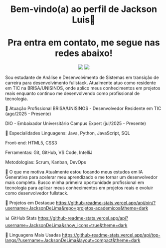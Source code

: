 <h1 align="center">Bem-vindo(a) ao perfil de Jackson Luis👋</h1>

###


###  <h1 align="center">Pra entra em contato, me segue nas redes abaixo!

<div align="center">
  <a href="https://www.linkedin.com/in/jackson-luis-8a2a5323b" target="_blank"><img src="https://img.shields.io/badge/-LinkedIn-%230077B5?style=for-the-badge&logo=linkedin&logoColor=white" target="_blank"></a>
 <a href="https://instagram.com/jackson_jk_" target="_blank"><img src="https://img.shields.io/badge/-Instagram-%23E4405F?style=for-the-badge&logo=instagram&logoColor=white" target="_blank"></a>

</div>

Sou estudante de Análise e Desenvolvimento de Sistemas em transição de carreira para desenvolvimento fullstack. Atualmente atuo como residente em TIC na BRISA/UNISINOS, onde aplico meus conhecimentos em projetos reais enquanto continuo me desenvolvendo como profissional de tecnologia.

🏢 Atuação Profissional
BRISA/UNISINOS - Desenvolvedor Residente em TIC (ago/2025 - Presente)

DIO - Embaixador Universitário Campus Expert (jul/2025 - Presente)

📱 Especialidades
Linguagens: Java, Python, JavaScript, SQL

Front-end: HTML5, CSS3

Ferramentas: Git, GitHub, VS Code, IntelliJ

Metodologias: Scrum, Kanban, DevOps

🚀 O que me motiva
Atualmente estou focando meus estudos em IA Generativa para acelerar meu aprendizado e me tornar um desenvolvedor mais completo. Busco minha primeira oportunidade profissional em tecnologia para aplicar meus conhecimentos em projetos reais e evoluir como desenvolvedor fullstack.

📌 Projetos em Destaque
https://github-readme-stats.vercel.app/api/pin/?username=JacksonDeLima&repo=projetos-academicos&theme=dark

📊 GitHub Stats
https://github-readme-stats.vercel.app/api?username=JacksonDeLima&show_icons=true&theme=dark

🧠 Linguagens Mais Usadas
https://github-readme-stats.vercel.app/api/top-langs/?username=JacksonDeLima&layout=compact&theme=dark
